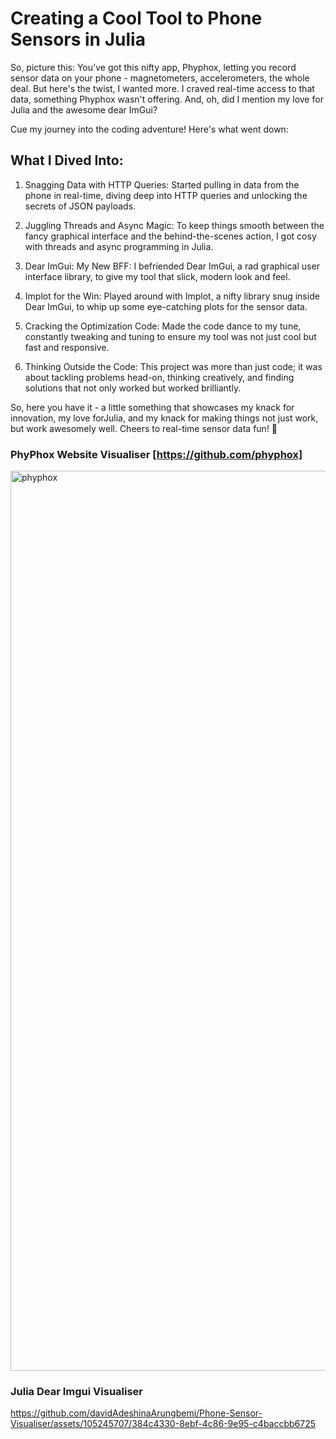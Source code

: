 # Creating a Cool Tool to Phone Sensors in Julia
So, picture this: You've got this nifty app, Phyphox, letting you record sensor data on your phone - magnetometers, accelerometers, the whole deal. But here's the twist, I wanted more. I craved real-time access to that data, something Phyphox wasn't offering. And, oh, did I mention my love for Julia and the awesome dear ImGui?

Cue my journey into the coding adventure! Here's what went down:

## What I Dived Into:
1. Snagging Data with HTTP Queries:
Started pulling in data from the phone in real-time, diving deep into HTTP queries and unlocking the secrets of JSON payloads.
2. Juggling Threads and Async Magic:
To keep things smooth between the fancy graphical interface and the behind-the-scenes action, I got cosy with threads and async programming in Julia.

3. Dear ImGui: My New BFF:
I befriended Dear ImGui, a rad graphical user interface library, to give my tool that slick, modern look and feel.

4. Implot for the Win:
Played around with Implot, a nifty library snug inside Dear ImGui, to whip up some eye-catching plots for the sensor data.

5. Cracking the Optimization Code:
Made the code dance to my tune, constantly tweaking and tuning to ensure my tool was not just cool but fast and responsive.

6. Thinking Outside the Code:
This project was more than just code; it was about tackling problems head-on, thinking creatively, and finding solutions that not only worked but worked brilliantly.

So, here you have it - a little something that showcases my knack for innovation, my love forJulia, and my knack for making things not just work, but work awesomely well. Cheers to real-time sensor data fun! 🚀

### PhyPhox Website Visualiser [https://github.com/phyphox]
<img width="1440" alt="phyphox" src="https://github.com/davidAdeshinaArungbemi/Phone-Sensor-Visualiser/assets/105245707/a713f126-9004-44ac-af12-ef60c249a551">

### Julia Dear Imgui Visualiser
https://github.com/davidAdeshinaArungbemi/Phone-Sensor-Visualiser/assets/105245707/384c4330-8ebf-4c86-9e95-c4baccbb6725




